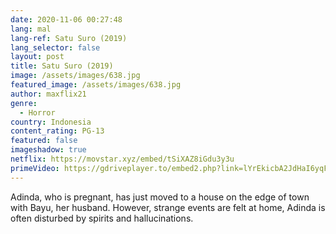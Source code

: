 ```yaml
---
date: 2020-11-06 00:27:48
lang: mal
lang-ref: Satu Suro (2019)
lang_selector: false
layout: post
title: Satu Suro (2019)
image: /assets/images/638.jpg
featured_image: /assets/images/638.jpg
author: maxflix21
genre:
  - Horror
country: Indonesia
content_rating: PG-13
featured: false
imageshadow: true
netflix: https://movstar.xyz/embed/tSiXAZ8iGdu3y3u
primeVideo: https://gdriveplayer.to/embed2.php?link=lYrEkicbA2JdHaI6yqF%252FiwJOk4Q5uFV9BZwUJJnUDQ9eVFTE0HpAmpjTsODil6vLwC84qoc4cpm5g3eYdNHmBBPiWI%252FibEqoK%252BxrmhsdPyZgbc7qg%252Bxa9Z4Dv1gwa90tt2k%252FeWI%252BClUjrFankaBMLs0IMZ5Z8BApOpUVr4G1QKYKn3D8ln%252FE0zxKlS1%252FzB9v30moBbcMttPNHsHj8DMBhn
---
```

Adinda, who is pregnant, has just moved to a house on the edge of town with Bayu, her husband. However, strange events are felt at home, Adinda is often disturbed by spirits and hallucinations.
